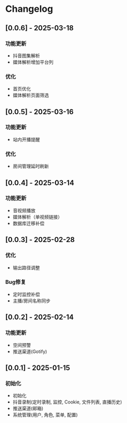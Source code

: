 # Changelog

## [0.0.6] - 2025-03-18
### 功能更新
- 抖音图集解析
- 媒体解析增加平台列
### 优化
- 首页优化
- 媒体解析页面筛选

## [0.0.5] - 2025-03-16
### 功能更新
- 站内开播提醒
### 优化
- 房间管理延时刷新

## [0.0.4] - 2025-03-14
### 功能更新
- 音视频播放
- 媒体解析（单视频链接）
- 数据库迁移补偿

## [0.0.3] - 2025-02-28
### 优化
- 输出路径调整
### Bug修复
- 定时监控补偿
- 主播/房间名称同步

## [0.0.2] - 2025-02-14
### 功能更新
- 空间预警
- 推送渠道(Gotify)

## [0.0.1] - 2025-01-15
### 初始化
- 初始化
- 抖音录制(定时录制, 监控, Cookie, 文件列表, 直播历史)
- 推送渠道(邮箱)
- 系统管理(用户, 角色, 菜单, 配置)

